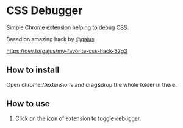 # CSS Debugger

Simple Chrome extension helping to debug CSS.

Based on amazing hack by [@gajus](http://github.com/gajus)

https://dev.to/gajus/my-favorite-css-hack-32g3

## How to install

Open chrome://extensions and drag&drop the whole folder in there.

## How to use

1. Click on the icon of extension to toggle debugger.

